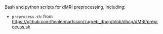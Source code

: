 Bash and python scripts for dMRI preprocessing, including:

 - `preprocess.sh`: from https://github.com/finnlennartsson/zagreb_dhcp/blob/dhcp/dMRI/preprocess.sh
